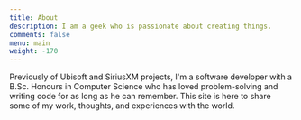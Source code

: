 ```yaml
---
title: About
description: I am a geek who is passionate about creating things.
comments: false
menu: main
weight: -170
---
```


Previously of Ubisoft and SiriusXM projects, I'm a software developer with a B.Sc. Honours in Computer Science who has loved problem-solving and writing code for as long as he can remember. This site is here to share some of my work, thoughts, and experiences with the world.
